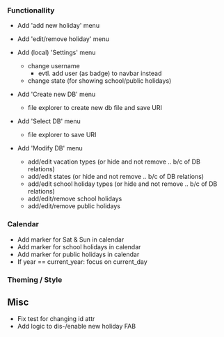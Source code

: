 ### Functionallity

- Add 'add new holiday' menu
- Add 'edit/remove holiday' menu

- Add (local) 'Settings' menu
  - change username
    - evtl. add user (as badge) to navbar instead
  - change state (for showing school/public holidays)
- Add 'Create new DB' menu
  - file explorer to create new db file and save URI
- Add 'Select DB' menu
  - file explorer to save URI
- Add 'Modify DB' menu
  - add/edit vacation types
    (or hide and not remove .. b/c of DB relations)
  - add/edit states
    (or hide and not remove .. b/c of DB relations)
  - add/edit school holiday types
    (or hide and not remove .. b/c of DB relations)
  - add/edit/remove school holidays
  - add/edit/remove public holidays

### Calendar

- Add marker for Sat & Sun in calendar
- Add marker for school holidays in calendar
- Add marker for public holidays in calendar
- If year == current_year: focus on current_day

### Theming / Style

## Misc

- Fix test for <InfoPage/> changing id attr
- Add logic to dis-/enable new holiday FAB
